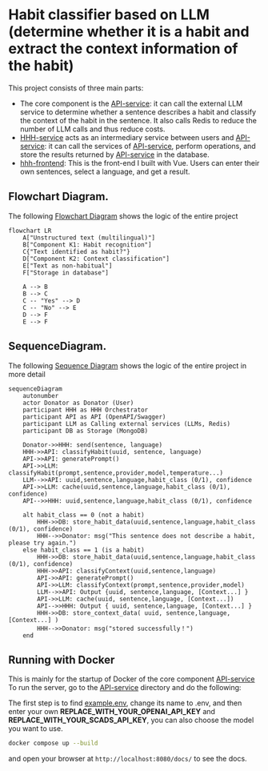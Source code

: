 # Habit classifier based on LLM (determine whether it is a habit and extract the context information of the habit)

This project consists of three main parts:
- The core component is the [API-service](API-service): it can call the external LLM service to determine whether a sentence describes a habit and classify the context of the habit in the sentence. It also calls Redis to reduce the number of LLM calls and thus reduce costs.
- [HHH-service](HHH-service) acts as an intermediary service between users and [API-service](API-service): it can call the services of [API-service](API-service), perform operations, and store the results returned by [API-service](API-service) in the database.
- [hhh-frontend](hhh-frontend): This is the front-end I built with Vue. Users can enter their own sentences, select a language, and get a result.


## Flowchart Diagram.
The following [Flowchart Diagram](flowchartdiagram.png) shows the logic of the entire project

```mermaid
flowchart LR
    A["Unstructured text (multilingual)"]
    B["Component K1: Habit recognition"]
    C{"Text identified as habit?"}
    D["Component K2: Context classification"]
    E["Text as non-habitual"]
    F["Storage in database"]

    A --> B
    B --> C
    C -- "Yes" --> D
    C -- "No" --> E
    D --> F
    E --> F
```

## SequenceDiagram.
The following [Sequence Diagram](sequencediagram.png) shows the logic of the entire project in more detail

```mermaid
sequenceDiagram
    autonumber
    actor Donator as Donator (User)
    participant HHH as HHH Orchestrator
    participant API as API (OpenAPI/Swagger)
    participant LLM as Calling external services (LLMs, Redis)
    participant DB as Storage (MongoDB)

    Donator->>HHH: send(sentence, language)
    HHH->>API: classifyHabit(uuid, sentence, language)
    API->>API: generatePrompt()
    API->>LLM: classifyHabit(prompt,sentence,provider,model,temperature...)
    LLM-->>API: uuid,sentence,language,habit_class (0/1), confidence
    API->>LLM: cache(uuid,sentence,language,habit_class (0/1), confidence)
    API-->>HHH: uuid,sentence,language,habit_class (0/1), confidence

    alt habit_class == 0 (not a habit)
        HHH->>DB: store_habit_data(uuid,sentence,language,habit_class (0/1), confidence)
        HHH-->>Donator: msg("This sentence does not describe a habit, please try again.")
    else habit_class == 1 (is a habit)
        HHH->>DB: store_habit_data(uuid,sentence,language,habit_class (0/1), confidence)
        HHH->>API: classifyContext(uuid,sentence,language)
        API->>API: generatePrompt()
        API->>LLM: classifyContext(prompt,sentence,provider,model)
        LLM-->>API: Output {uuid, sentence,language, [Context...] }
        API->>LLM: cache(uuid, sentence,language, [Context...])
        API-->>HHH: Output { uuid, sentence,language, [Context...] }
        HHH->>DB: store_context_data( uuid, sentence,language, [Context...] )
        HHH-->>Donator: msg("stored successfully！")
    end
```

## Running with Docker
This is mainly for the startup of Docker of the core component [API-service](API-service)
To run the server, go to the [API-service](API-service) directory and do the following:

The first step is to find [example.env](API-service/src/openapi_server/example.env), change its name to .env, and then enter your own __REPLACE_WITH_YOUR_OPENAI_API_KEY__ and __REPLACE_WITH_YOUR_SCADS_API_KEY__, you can also choose the model you want to use.


```bash
docker compose up --build
```

and open your browser at `http://localhost:8080/docs/` to see the docs.


